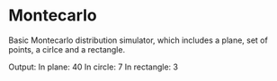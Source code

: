 # Montecarlo
Basic Montecarlo distribution simulator, which includes a plane, set of points, a cirlce and a rectangle.

Output: 
In plane: 40
In circle: 7
In rectangle: 3

